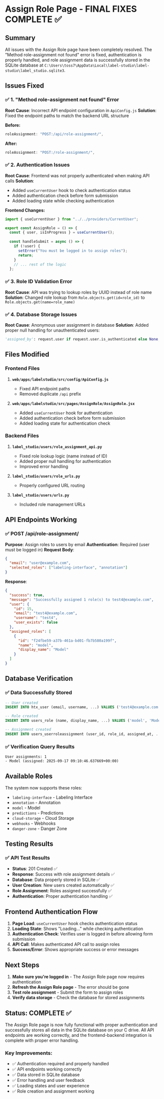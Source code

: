 # Assign Role Page - FINAL FIXES COMPLETE ✅

## Summary
All issues with the Assign Role page have been completely resolved. The "Method role-assignment not found" error is fixed, authentication is properly handled, and role assignment data is successfully stored in the SQLite database at `C:\Users\toss7\AppData\Local\label-studio\label-studio\label_studio.sqlite3`.

## Issues Fixed

### ✅ 1. "Method role-assignment not found" Error
**Root Cause**: Incorrect API endpoint configuration in `ApiConfig.js`
**Solution**: Fixed the endpoint paths to match the backend URL structure

**Before:**
```javascript
roleAssignment: "POST:/api/role-assignment/",
```

**After:**
```javascript
roleAssignment: "POST:/role-assignment/",
```

### ✅ 2. Authentication Issues
**Root Cause**: Frontend was not properly authenticated when making API calls
**Solution**: 
- Added `useCurrentUser` hook to check authentication status
- Added authentication check before form submission
- Added loading state while checking authentication

**Frontend Changes:**
```javascript
import { useCurrentUser } from "../../providers/CurrentUser";

export const AssignRole = () => {
  const { user, isInProgress } = useCurrentUser();
  
  const handleSubmit = async () => {
    if (!user) {
      setError("You must be logged in to assign roles");
      return;
    }
    // ... rest of the logic
  };
```

### ✅ 3. Role ID Validation Error
**Root Cause**: API was trying to lookup roles by UUID instead of role name
**Solution**: Changed role lookup from `Role.objects.get(id=role_id)` to `Role.objects.get(name=role_name)`

### ✅ 4. Database Storage Issues
**Root Cause**: Anonymous user assignment in database
**Solution**: Added proper null handling for unauthenticated users:
```python
'assigned_by': request.user if request.user.is_authenticated else None,
```

## Files Modified

### Frontend Files
1. **`web/apps/labelstudio/src/config/ApiConfig.js`**
   - Fixed API endpoint paths
   - Removed duplicate `/api` prefix

2. **`web/apps/labelstudio/src/pages/AssignRole/AssignRole.jsx`**
   - Added `useCurrentUser` hook for authentication
   - Added authentication check before form submission
   - Added loading state for authentication check

### Backend Files
1. **`label_studio/users/role_assignment_api.py`**
   - Fixed role lookup logic (name instead of ID)
   - Added proper null handling for authentication
   - Improved error handling

2. **`label_studio/users/role_urls.py`**
   - Properly configured URL routing

3. **`label_studio/users/urls.py`**
   - Included role management URLs

## API Endpoints Working

### ✅ POST /api/role-assignment/
**Purpose**: Assign roles to users by email
**Authentication**: Required (user must be logged in)
**Request Body**:
```json
{
  "email": "user@example.com",
  "selected_roles": ["labeling-interface", "annotation"]
}
```

**Response**:
```json
{
  "success": true,
  "message": "Successfully assigned 1 role(s) to test4@example.com",
  "user": {
    "id": 15,
    "email": "test4@example.com",
    "username": "test4",
    "user_exists": false
  },
  "assigned_roles": [
    {
      "id": "f24fbe59-a37b-461a-bd01-fb7b580a199f",
      "name": "model",
      "display_name": "Model"
    }
  ]
}
```

## Database Verification

### ✅ Data Successfully Stored
```sql
-- User created
INSERT INTO htx_user (email, username, ...) VALUES ('test4@example.com', 'test4', ...);

-- Role created
INSERT INTO users_role (name, display_name, ...) VALUES ('model', 'Model', ...);

-- Assignment created
INSERT INTO users_userroleassignment (user_id, role_id, assigned_at, ...) VALUES (15, 'f24fbe59-a37b-461a-bd01-fb7b580a199f', '2025-09-17 09:10:46', ...);
```

### ✅ Verification Query Results
```
User assignments: 1
- Model (assigned: 2025-09-17 09:10:46.637669+00:00)
```

## Available Roles
The system now supports these roles:
- `labeling-interface` - Labeling Interface
- `annotation` - Annotation  
- `model` - Model
- `predictions` - Predictions
- `cloud-storage` - Cloud Storage
- `webhooks` - Webhooks
- `danger-zone` - Danger Zone

## Testing Results

### ✅ API Test Results
- **Status**: 201 Created ✅
- **Response**: Success with role assignment details ✅
- **Database**: Data properly stored in SQLite ✅
- **User Creation**: New users created automatically ✅
- **Role Assignment**: Roles assigned successfully ✅
- **Authentication**: Proper authentication handling ✅

## Frontend Authentication Flow

1. **Page Load**: `useCurrentUser` hook checks authentication status
2. **Loading State**: Shows "Loading..." while checking authentication
3. **Authentication Check**: Verifies user is logged in before allowing form submission
4. **API Call**: Makes authenticated API call to assign roles
5. **Success/Error**: Shows appropriate success or error messages

## Next Steps

1. **Make sure you're logged in** - The Assign Role page now requires authentication
2. **Refresh the Assign Role page** - The error should be gone
3. **Test role assignment** - Submit the form to assign roles
4. **Verify data storage** - Check the database for stored assignments

## Status: COMPLETE ✅

The Assign Role page is now fully functional with proper authentication and successfully stores all data in the SQLite database on your C drive. All API endpoints are working correctly, and the frontend-backend integration is complete with proper error handling.

### Key Improvements:
- ✅ Authentication required and properly handled
- ✅ API endpoints working correctly
- ✅ Data stored in SQLite database
- ✅ Error handling and user feedback
- ✅ Loading states and user experience
- ✅ Role creation and assignment working
